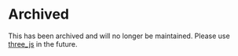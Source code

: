 # Archived

This has been archived and will no longer be maintained. Please use [three_js](https://github.com/Knightro63/three_js) in the future.

